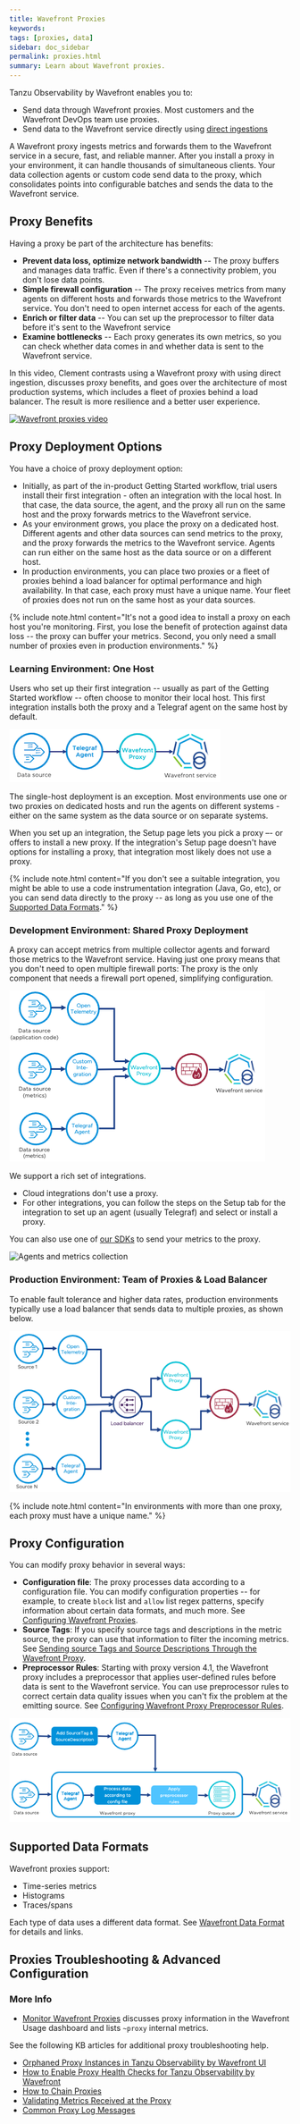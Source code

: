 ```yaml
---
title: Wavefront Proxies
keywords:
tags: [proxies, data]
sidebar: doc_sidebar
permalink: proxies.html
summary: Learn about Wavefront proxies.
---
```

Tanzu Observability by Wavefront enables you to:
* Send data through Wavefront proxies. Most customers and the Wavefront DevOps team use proxies.
* Send data to the Wavefront service directly using [direct ingestions](direct_ingestion.html)


A Wavefront proxy ingests metrics and forwards them to the Wavefront service in a secure, fast, and reliable manner. After you install a proxy in your environment, it can handle thousands of simultaneous clients. Your data collection agents or custom code send data to the proxy, which consolidates points into configurable batches and sends the data to the Wavefront service.

## Proxy Benefits

Having a proxy be part of the architecture has benefits:
- **Prevent data loss, optimize network bandwidth** -- The proxy buffers and manages data traffic. Even if there's a connectivity problem, you don't lose data points.
- **Simple firewall configuration** -- The proxy receives metrics from many agents on different hosts and forwards those metrics to the Wavefront service. You don't need to open internet access for each of the agents.
- **Enrich or filter data** -- You can set up the preprocessor to filter data before it's sent to the Wavefront service
-  **Examine bottlenecks** -- Each proxy generates its own metrics, so you can check whether data comes in and whether data is sent to the Wavefront service.

In this video, Clement contrasts using a Wavefront proxy with using direct ingestion, discusses proxy benefits, and goes over the architecture of most production systems, which includes a fleet of proxies behind a load balancer. The result is more resilience and a better user experience.

<p><a href="https://youtu.be/Lrm8UuxrsqA" target="_blank"><img src="/images/v_proxy_clement.png" style="width: 700px;" alt="Wavefront proxies video"/></a>
</p>



## Proxy Deployment Options

You have a choice of proxy deployment option:
* Initially, as part of the in-product Getting Started workflow, trial users install their first integration - often an integration with the local host. In that case, the data source, the agent, and the proxy all run on the same host and the proxy forwards metrics to the Wavefront service.
* As your environment grows, you place the proxy on a dedicated host. Different agents and other data sources can send metrics to the proxy, and the proxy forwards the metrics to the Wavefront service. Agents can run either on the same host as the data source or on a different host.
*  In production environments, you can place two proxies or a fleet of proxies behind a load balancer for optimal performance and high availability. In that case, each proxy must have a unique name. Your fleet of proxies does not run on the same host as your data sources.

{% include note.html content="It's not a good idea to install a proxy on each host you're monitoring. First, you lose the benefit of protection against data loss -- the proxy can buffer your metrics. Second, you only need a small number of proxies even in production environments." %}

### Learning Environment: One Host

Users who set up their first integration -- usually as part of the Getting Started workflow --  often choose to monitor their local host. This first integration installs both the proxy and a Telegraf agent on the same host by default.

![Proxy and agent on single host](/images/proxy_deployment_simple.png)

The single-host deployment is an exception. Most environments use one or two proxies on dedicated hosts and run the agents on different systems - either on the same system as the data source or on separate systems.

When you set up an integration, the Setup page lets you pick a proxy –- or offers to install a new proxy. If the integration's Setup page doesn't have options for installing a proxy, that integration most likely does not use a proxy.

{% include note.html content="If you don't see a suitable integration, you might be able to use a code instrumentation integration (Java, Go, etc), or you can send data directly to the proxy -- as long as you use one of the [Supported Data Formats](proxies.html#supported-data-formats)." %}

### Development Environment: Shared Proxy Deployment

A proxy can accept metrics from multiple collector agents and forward those metrics to the Wavefront service. Having just one proxy means that you don't need to open multiple firewall ports: The proxy is the only component that needs a firewall port opened, simplifying configuration.

![Multiple agents one proxy](/images/proxy_deployment_multiple_inputs.png)

We support a rich set of integrations.
* Cloud integrations don't use a proxy.
* For other integrations, you can follow the steps on the Setup tab for the integration to set up an agent (usually Telegraf) and select or install a proxy.

You can also use one of [our SDKs](wavefront_sdks.html) to send your metrics to the proxy.

![Agents and metrics collection](/images/proxy_deployment_complex.png)

### Production Environment: Team of Proxies & Load Balancer

To enable fault tolerance and higher data rates, production environments typically use a load balancer that sends data to multiple proxies, as shown below.

![Proxies using load balancer](/images/proxy_deployment_load_balancer.png)

{% include note.html content="In environments with more than one proxy, each proxy must have a unique name." %}

<!---Internal for now
### Proxies in a Multi-Tenant Environment

Starting with Proxy version 11, you can configure your proxies to work seamlessly in a multi-tenant environment.

* You set configuration properties for the proxy to recognize endpoints for multicasting tenants and Wavefront instances.
* The proxy will then:
  - Register itself to multiple Wavefront instances.
  - Perform multicasting for data points (metrics, delta counters, histograms, and spans).
  - Handle pushback and local data spooling for each multicasting Wavefront instance.

--->


## Proxy Configuration

You can modify proxy behavior in several ways:

- **Configuration file**: The proxy processes data according to a configuration file. You can modify configuration properties -- for example, to create `block` list and `allow` list regex patterns, specify information about certain data formats, and much more. See [Configuring Wavefront Proxies](proxies_configuring.html).
- **Source Tags**: If you specify source tags and descriptions in the metric source, the proxy can use that information to filter the incoming metrics. See [Sending source Tags and Source Descriptions Through the Wavefront Proxy](proxies_configuring.html#sending-source-tags-and-source-descriptions-through-the-wavefront-proxy).
- **Preprocessor Rules**: Starting with proxy version 4.1, the Wavefront proxy includes a preprocessor that applies user-defined rules before data is sent to the Wavefront service. You can use preprocessor rules to correct certain data quality issues when you can't fix the problem at the emitting source. See [Configuring Wavefront Proxy Preprocessor Rules](proxies_preprocessor_rules.html).

![Proxy configuration options](/images/proxy_config_options_rev.png)

## Supported Data Formats

Wavefront proxies support:
* Time-series metrics
* Histograms
* Traces/spans

Each type of data uses a different data format. See [Wavefront Data Format](wavefront_data_format.html) for details and links.

## Proxies Troubleshooting & Advanced Configuration

<!--- Going out in March 2022
### Truncate the Proxy Queue

If, for any reason, you have to truncate the proxy queue, you can do it locally by cleaning up the buffer directory, or remotely using the API with the `truncate` flag.

{% include warning.html content="Truncating the proxy can lead to data loss, but helps if you cannot safely empty queued proxy data in other ways." %}

**To truncate the proxy queue:**

In most cases, you truncate the proxy queue by deleting the files in the proxy queue directory.

1. Connect to the proxy machine.
2. Stop the proxy.
3. Delete all files in the proxy queue directory
4. Start the proxy

**To truncate the proxy queue with the API:**

If you can't connect to the proxy machine or don't have permissions for the proxy queue directory, you can truncate the queue with the API.

Run the following command:

```curl
$curl -X PUT -H 'Authorization: Bearer <TOKEN>' -H 'Content-Type: application/json' "https://MY_INSTANCE.wavefront.com/api/v2/proxy/PROXY_ID" -d {"truncate":true}
```

* `MY_INSTANCE` is your Wavefront instance, for example, the URL could start with `https://example.wavefront.com`
* `PROXY_ID` is the ID, which you can find in the Proxies browser in the Hostname column.--->

### More Info

* [Monitor Wavefront Proxies](monitoring_proxies.html) discusses proxy information in the Wavefront Usage dashboard and lists `~proxy` internal metrics.

See the following KB articles for additional proxy troubleshooting help.

* [Orphaned Proxy Instances in Tanzu Observability by Wavefront UI](https://help.wavefront.com/hc/en-us/articles/360060591732-Orphaned-Proxy-instances-in-Tanzu-Observability-UI)
* [How to Enable Proxy Health Checks for Tanzu Observability by Wavefront](https://help.wavefront.com/hc/en-us/articles/360058952572-How-to-enable-Tanzu-Observability-Proxy-Health-Checks-)
* [How to Chain Proxies](https://help.wavefront.com/hc/en-us/articles/360056083472-How-to-Proxy-Chain)
* [Validating Metrics Received at the Proxy](https://help.wavefront.com/hc/en-us/articles/360054622132-Validating-metrics-received-at-the-proxy)
* [Common Proxy Log Messages](https://help.wavefront.com/hc/en-us/articles/360050483312-Common-Tanzu-Observability-by-Wavefront-Proxy-Log-Messages)
